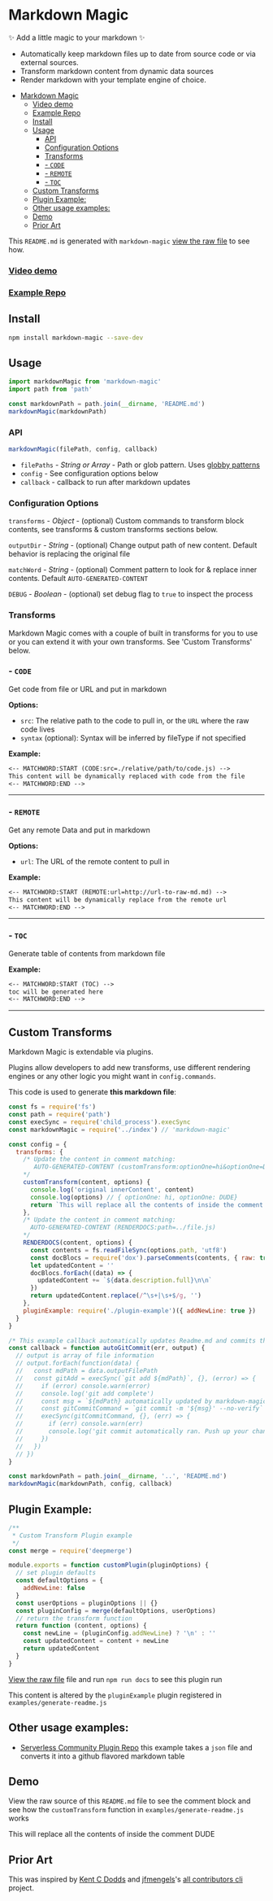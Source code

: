 # Markdown Magic

✨ Add a little magic to your markdown ✨

- Automatically keep markdown files up to date from source code or via external sources.
- Transform markdown content from dynamic data sources
- Render markdown with your template engine of choice.

<!-- ⛔️ AUTO-GENERATED-CONTENT:START (TOC) -->
- [Markdown Magic](#markdown-magic)
    + [Video demo](#video-demo)
    + [Example Repo](#example-repo)
  * [Install](#install)
  * [Usage](#usage)
    + [API](#api)
    + [Configuration Options](#configuration-options)
    + [Transforms](#transforms)
    + [- `CODE`](#--code)
    + [- `REMOTE`](#--remote)
    + [- `TOC`](#--toc)
  * [Custom Transforms](#custom-transforms)
  * [Plugin Example:](#plugin-example)
  * [Other usage examples:](#other-usage-examples)
  * [Demo](#demo)
  * [Prior Art](#prior-art)
<!-- ⛔️ AUTO-GENERATED-CONTENT:END -->


This `README.md` is generated with `markdown-magic` [view the raw file](https://raw.githubusercontent.com/DavidWells/markdown-magic/master/README.md) to see how.

### [Video demo](http://www.youtube.com/watch?v=4V2utrvxwJ8)
### [Example Repo](https://github.com/DavidWells/repo-using-markdown-magic)

## Install

```bash
npm install markdown-magic --save-dev
```

## Usage
<!-- ⛔️ AUTO-GENERATED-CONTENT:START (CODE:src=./examples/basic-usage.js&order=last) -->
<!-- The below code snippet is automatically added from ./examples/basic-usage.js -->
```js
import markdownMagic from 'markdown-magic'
import path from 'path'

const markdownPath = path.join(__dirname, 'README.md')
markdownMagic(markdownPath)
```
<!-- ⛔️ AUTO-GENERATED-CONTENT:END *-->

<!-- ⛔️ AUTO-GENERATED-CONTENT:START (RENDERDOCS:path=./index.js)
- Do not remove or modify this section -->
### API
```js
markdownMagic(filePath, config, callback)
```
- `filePaths` - *String or Array* - Path or glob pattern. Uses [globby patterns](https://github.com/sindresorhus/multimatch/blob/master/test.js)
- `config` - See configuration options below
- `callback` - callback to run after markdown updates
<!-- ⛔️ AUTO-GENERATED-CONTENT:END - Do not remove or modify this section -->

<!-- ⛔️ AUTO-GENERATED-CONTENT:START (RENDERDOCS:path=./lib/processFile.js)
- Do not remove or modify this section -->
### Configuration Options

`transforms` - *Object* - (optional) Custom commands to transform block contents, see transforms & custom transforms sections below.

`outputDir` - *String* - (optional) Change output path of new content. Default behavior is replacing the original file

`matchWord` - *String* - (optional) Comment pattern to look for & replace inner contents. Default `AUTO-GENERATED-CONTENT`

`DEBUG` - *Boolean* - (optional) set debug flag to `true` to inspect the process
<!-- ⛔️ AUTO-GENERATED-CONTENT:END - Do not remove or modify this section -->


### Transforms

Markdown Magic comes with a couple of built in transforms for you to use or you can extend it with your own transforms. See 'Custom Transforms' below.

<!-- ⛔️ AUTO-GENERATED-CONTENT:START (RENDERDOCS:path=./lib/transforms/index.js) - Do not remove or modify this section -->
### - `CODE`

Get code from file or URL and put in markdown

**Options:**
- `src`: The relative path to the code to pull in, or the `URL` where the raw code lives
- `syntax` (optional): Syntax will be inferred by fileType if not specified

**Example:**
```md
<-- MATCHWORD:START (CODE:src=./relative/path/to/code.js) -->
This content will be dynamically replaced with code from the file
<-- MATCHWORD:END -->
```
---

### - `REMOTE`

Get any remote Data and put in markdown

**Options:**
- `url`: The URL of the remote content to pull in

**Example:**
```md
<-- MATCHWORD:START (REMOTE:url=http://url-to-raw-md.md) -->
This content will be dynamically replace from the remote url
<-- MATCHWORD:END -->
```
---

### - `TOC`

Generate table of contents from markdown file

**Example:**
```md
<-- MATCHWORD:START (TOC) -->
toc will be generated here
<-- MATCHWORD:END -->
```
---
<!-- ⛔️ AUTO-GENERATED-CONTENT:END - Do not remove or modify this section -->

## Custom Transforms

Markdown Magic is extendable via plugins.

Plugins allow developers to add new transforms, use different rendering engines or any other logic you might want in `config.commands`.

This code is used to generate **this markdown file**:

<!-- ⛔️ AUTO-GENERATED-CONTENT:START (CODE:src=./examples/generate-readme.js) -->
<!-- The below code snippet is automatically added from ./examples/generate-readme.js -->
```js
const fs = require('fs')
const path = require('path')
const execSync = require('child_process').execSync
const markdownMagic = require('../index') // 'markdown-magic'

const config = {
  transforms: {
    /* Update the content in comment matching:
       AUTO-GENERATED-CONTENT (customTransform:optionOne=hi&optionOne=DUDE)
    */
    customTransform(content, options) {
      console.log('original innerContent', content)
      console.log(options) // { optionOne: hi, optionOne: DUDE}
      return `This will replace all the contents of inside the comment ${options.optionOne}`
    },
    /* Update the content in comment matching:
      AUTO-GENERATED-CONTENT (RENDERDOCS:path=../file.js)
    */
    RENDERDOCS(content, options) {
      const contents = fs.readFileSync(options.path, 'utf8')
      const docBlocs = require('dox').parseComments(contents, { raw: true, skipSingleStar: true })
      let updatedContent = ''
      docBlocs.forEach((data) => {
        updatedContent += `${data.description.full}\n\n`
      })
      return updatedContent.replace(/^\s+|\s+$/g, '')
    },
    pluginExample: require('./plugin-example')({ addNewLine: true })
  }
}

/* This example callback automatically updates Readme.md and commits the changes */
const callback = function autoGitCommit(err, output) {
  // output is array of file information
  // output.forEach(function(data) {
  //   const mdPath = data.outputFilePath
  //   const gitAdd = execSync(`git add ${mdPath}`, {}, (error) => {
  //     if (error) console.warn(error)
  //     console.log('git add complete')
  //     const msg = `${mdPath} automatically updated by markdown-magic`
  //     const gitCommitCommand = `git commit -m '${msg}' --no-verify`
  //     execSync(gitCommitCommand, {}, (err) => {
  //       if (err) console.warn(err)
  //       console.log('git commit automatically ran. Push up your changes!')
  //     })
  //   })
  // })
}

const markdownPath = path.join(__dirname, '..', 'README.md')
markdownMagic(markdownPath, config, callback)
```
<!-- ⛔️ AUTO-GENERATED-CONTENT:END -->

## Plugin Example:

<!-- ⛔️ AUTO-GENERATED-CONTENT:START (CODE:src=./examples/plugin-example.js) -->
<!-- The below code snippet is automatically added from ./examples/plugin-example.js -->
```js
/**
 * Custom Transform Plugin example
 */
const merge = require('deepmerge')

module.exports = function customPlugin(pluginOptions) {
  // set plugin defaults
  const defaultOptions = {
    addNewLine: false
  }
  const userOptions = pluginOptions || {}
  const pluginConfig = merge(defaultOptions, userOptions)
  // return the transform function
  return function (content, options) {
    const newLine = (pluginConfig.addNewLine) ? '\n' : ''
    const updatedContent = content + newLine
    return updatedContent
  }
}
```
<!-- ⛔️ AUTO-GENERATED-CONTENT:END -->

[View the raw file](https://raw.githubusercontent.com/DavidWells/markdown-magic/master/README.md) file and run `npm run docs` to see this plugin run
<!-- ⛔️ AUTO-GENERATED-CONTENT:START (pluginExample) DO not edit ⛔️ -->
This content is altered by the `pluginExample` plugin registered in `examples/generate-readme.js`

<!-- ⛔️ AUTO-GENERATED-CONTENT:END -->

## Other usage examples:

- [Serverless Community Plugin Repo](https://github.com/serverless/community-plugins/blob/master/generate-readme.js) this example takes a `json` file and converts it into a github flavored markdown table

## Demo

View the raw source of this `README.md` file to see the comment block and see how the `customTransform` function in `examples/generate-readme.js` works

<!-- ⛔️ AUTO-GENERATED-CONTENT:START (customTransform:optionOne=hi&optionOne=DUDE) - Do not remove or modify this section -->
This will replace all the contents of inside the comment DUDE
<!-- ⛔️ AUTO-GENERATED-CONTENT:END - Do not remove or modify this section -->

## Prior Art

This was inspired by [Kent C Dodds](https://twitter.com/kentcdodds) and [jfmengels](https://github.com/jfmengels)'s [all contributors cli](https://github.com/jfmengels/all-contributors-cli) project.

